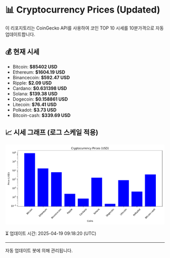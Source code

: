 
# 📊 Cryptocurrency Prices (Updated)

이 리포지토리는 CoinGecko API를 사용하여 코인 TOP 10 시세를 10분가격으로 자동 업데이트합니다.

## 💰 현재 시세
- Bitcoin: **$85402 USD**
- Ethereum: **$1604.19 USD**
- Binancecoin: **$592.47 USD**
- Ripple: **$2.09 USD**
- Cardano: **$0.631398 USD**
- Solana: **$139.38 USD**
- Dogecoin: **$0.158861 USD**
- Litecoin: **$76.41 USD**
- Polkadot: **$3.73 USD**
- Bitcoin-cash: **$339.69 USD**

## 📈 시세 그래프 (로그 스케일 적용)
![Crypto Prices](crypto_prices.png)

⏳ 업데이트 시간: 2025-04-19 09:18:20 (UTC)

---
자동 업데이트 봇에 의해 관리됩니다.
